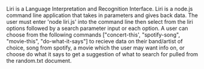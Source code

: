 Liri is a Language Interpretation and Recognition Interface.
Liri is a node.js command line application that takes in parameters and gives back data. The user must enter 'node liri.js' into the command line then select from the liri options followed by a search parameter input or each option.
A user can choose from the following commands ["concert-this', "spotify-song", "movie-this", "do-what-it-says"] to recieve data on their band/artist of choice, song from spotify, a movie which the user may want info on, or choose do what it says to get a suggestion of what to search for pulled from the random.txt document.

